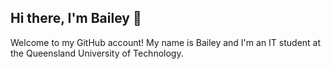 ## Hi there, I'm Bailey 👋

Welcome to my GitHub account! My name is Bailey and I'm an IT student at the Queensland University of Technology.
